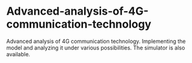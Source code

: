 # Advanced-analysis-of-4G-communication-technology
Advanced analysis of 4G communication technology. Implementing the model and analyzing it under various possibilities. The simulator is also available.

